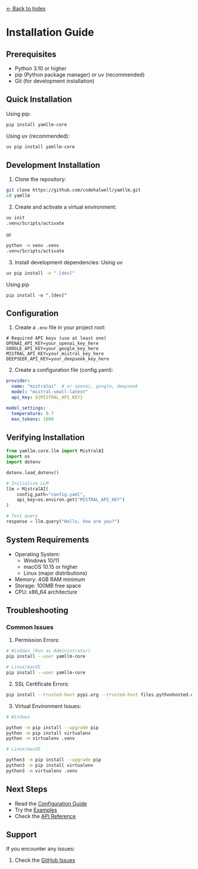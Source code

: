 [← Back to Index](index.md)

# Installation Guide

## Prerequisites

- Python 3.10 or higher
- pip (Python package manager) or uv (recommended)
- Git (for development installation)

## Quick Installation

Using pip:
```bash
pip install yamllm-core
```

Using uv (recommended):
```bash
uv pip install yamllm-core
```

## Development Installation

1. Clone the repository:
```bash
git clone https://github.com/codehalwell/yamllm.git
cd yamllm
```

2. Create and activate a virtual environment:
```bash
uv init
.venv/Scripts/activate
```

or

```bash
python -m venv .venv
.venv/Scripts/activate
```

3. Install development dependencies:
Using uv
```bash
uv pip install -e ".[dev]"
```


Using pip
```
pip install -e ".[dev]"
```

## Configuration

1. Create a `.env` file in your project root:
```plaintext
# Required API keys (use at least one)
OPENAI_API_KEY=your_openai_key_here
GOOGLE_API_KEY=your_google_key_here
MISTRAL_API_KEY=your_mistral_key_here
DEEPSEEK_API_KEY=your_deepseek_key_here
```

2. Create a configuration file (config.yaml):
```yaml
provider:
  name: "mistralai"  # or openai, google, deepseek
  model: "mistral-small-latest"
  api_key: ${MISTRAL_API_KEY}

model_settings:
  temperature: 0.7
  max_tokens: 1000
```

## Verifying Installation

```python
from yamllm.core.llm import MistralAI
import os
import dotenv

dotenv.load_dotenv()

# Initialize LLM
llm = MistralAI(
    config_path="config.yaml",
    api_key=os.environ.get("MISTRAL_API_KEY")
)

# Test query
response = llm.query("Hello, how are you?")
```

## System Requirements

- Operating System:
  - Windows 10/11
  - macOS 10.15 or higher
  - Linux (major distributions)
- Memory: 4GB RAM minimum
- Storage: 100MB free space
- CPU: x86_64 architecture

## Troubleshooting

### Common Issues

1. Permission Errors:
```bash
# Windows (Run as Administrator)
pip install --user yamllm-core

# Linux/macOS
pip install --user yamllm-core
```

2. SSL Certificate Errors:
```bash
pip install --trusted-host pypi.org --trusted-host files.pythonhosted.org yamllm-core
```

3. Virtual Environment Issues:
```bash
# Windows

python -m pip install --upgrade pip
python -m pip install virtualenv
python -m virtualenv .venv

# Linux/macOS

python3 -m pip install --upgrade pip
python3 -m pip install virtualenv
python3 -m virtualenv .venv
```

## Next Steps

- Read the [Configuration Guide](configuration.md)
- Try the [Examples](examples.md)
- Check the [API Reference](api/index.md)

## Support

If you encounter any issues:
1. Check the [GitHub Issues](https://github.com/codehalwell/yamllm/issues)